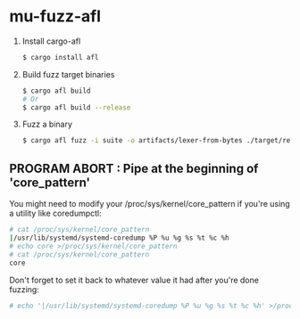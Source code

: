 # mu-fuzz-afl

1. Install cargo-afl
    
    ```bash
    $ cargo install afl
    ```

2. Build fuzz target binaries 

   ```bash
   $ cargo afl build
   # Or
   $ cargo afl build --release
   ```

3. Fuzz a binary

   ```bash
   $ cargo afl fuzz -i suite -o artifacts/lexer-from-bytes ./target/release/lexer_from_bytes 
   ```

## PROGRAM ABORT : Pipe at the beginning of 'core_pattern'
You might need to modify your /proc/sys/kernel/core_pattern if you're using a utility like coredumpctl:
```bash
# cat /proc/sys/kernel/core_pattern
|/usr/lib/systemd/systemd-coredump %P %u %g %s %t %c %h
# echo core >/proc/sys/kernel/core_pattern
# cat /proc/sys/kernel/core_pattern
core
```

Don't forget to set it back to whatever value it had after you're done fuzzing:
```bash
# echo '|/usr/lib/systemd/systemd-coredump %P %u %g %s %t %c %h' >/proc/sys/kernel/core_pattern
```